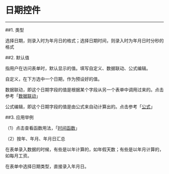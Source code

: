 # 日期控件
***
##1. 类型   


选择日期，则录入时为年月日的格式；选择日期时间，则录入时为年月日时分秒的格式

##2. 默认值   


指用户在访问表单时，默认显示的值。填写自定义、数据联动、公式编辑。

自定义，在下方选中一个日期，作为预设好的值。

数据联动，即这个日期字段的值是根据某个字段从另一个表单中调用过来的。点击参考「[数据联动][数据联动]」

公式编辑，即这个日期字段的值是由公式来自动计算出的。点击参考「[公式][公式]」

##3. 应用举例   

（1）点击查看函数用法，「[时间函数][时间函数]」

（2）按年、年月、年月日汇总

在表单录入数据的时候，有些是以年计算的，如年假天数；有些是以年月计算的，如每月工资。

在表单中选择日期类型，直接录入年月日。

[数据联动]:.\数据联动.html
[公式]:.\公式.html
[时间函数]:.\公式\时间函数.html
